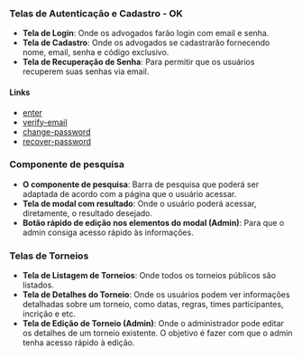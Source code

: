 ### **Telas de Autenticação e Cadastro - OK**
   - **Tela de Login**: Onde os advogados farão login com email e senha.
   - **Tela de Cadastro**: Onde os advogados se cadastrarão fornecendo nome, email, senha e código exclusivo.
   - **Tela de Recuperação de Senha**: Para permitir que os usuários recuperem suas senhas via email.

#### Links
- [enter](https://www.google.com)
- [verify-email]()
- [change-password]()
- [recover-password]()

### **Componente de pesquisa**
  - **O componente de pesquisa**: Barra de pesquisa que poderá ser adaptada de acordo com a página que o usuário acessar.
  - **Tela de modal com resultado**: Onde o usuário poderá acessar, diretamente, o resultado desejado.
  - **Botão rápido de edição nos elementos do modal (Admin)**: Para que o admin consiga acesso rápido às informações.

### **Telas de Torneios**
   - **Tela de Listagem de Torneios**: Onde todos os torneios públicos são listados.
   - **Tela de Detalhes do Torneio**: Onde os usuários podem ver informações detalhadas sobre um torneio, como datas, regras, times participantes, incrição e etc.
   - **Tela de Edição de Torneio (Admin)**: Onde o administrador pode editar os detalhes de um torneio existente. O objetivo é fazer com que o admin tenha acesso rápido à edição.
